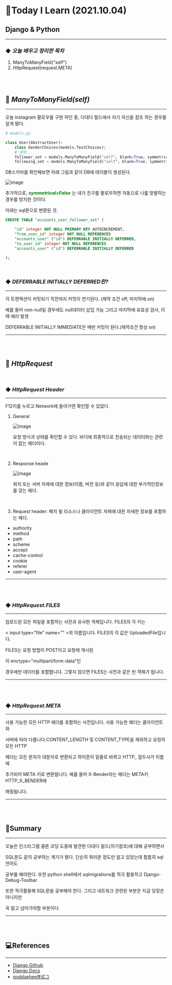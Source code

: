 # 📑Today I Learn (2021.10.04)
## **Django & Python**
----
### ◆ ***오늘 배우고 정리한 목차***
1. ManyToManyField("self") 
2. HttpRequest(request.META)

<br>

<br>

## 🔎 ***ManyToManyField(self)***
---
오늘 instagram 팔로우를 구현 하던 중, 다대다 필드에서 자기 자신을 참조 하는 경우를 알게 됐다.
```python
# models.py

class User(AbstractUser):
    class GenderChoices(models.TextChoices):
    # 생략...
    follower_set = models.ManyToManyField("self", blank=True, symmetrical=False)
    following_set = models.ManyToManyField("self", blank=True, symmetrical=False)
```
DB스키마를 확인해보면 아래 그림과 같이 DB에 테이블이 생성된다.

![image](https://user-images.githubusercontent.com/83274792/135844467-92b2ed51-e849-4867-9fd8-3d8d008d6385.png)

추가적으로, <span style="color:green">***symmetrical=False***</span> 는 내가 친구를 팔로우하면 자동으로 나를 맞팔하는 경우를 방지한 것이다.

아래는 sql문으로 변환된 것.

```sql
CREATE TABLE "accounts_user_follower_set" (

    "id" integer NOT NULL PRIMARY KEY AUTOINCREMENT,
    "from_user_id" integer NOT NULL REFERENCES 
    "accounts_user" ("id") DEFERRABLE INITIALLY DEFERRED,
    "to_user_id" integer NOT NULL REFERENCES
    "accounts_user" ("id") DEFERRABLE INITIALLY DEFERRED

);
```
<br>

### ◆ ***DEFERRABLE INITIALLY DEFERRED란?***
---
각 트랜잭션이 커밋되기 직전까지 커밋이 연기된다. (제약 조건 off, 마지막에 on)

예를 들어 non-null일 경우에도 null데이터 삽입 가능 그리고 마지막에 유효성 검사, 이때 에러 발생

DEFERRABLE INITIALLY IMMEDIATE은 매번 커밋이 된다.(제약조건 항상 on) 

---

<br>

<br>

## 🔎 ***HttpRequest***

<br>

### ◆ ***HttpRequest Header***
---
F12키를 누르고 Network에 들어가면 확인할 수 있었다.
1. General

    ![image](https://user-images.githubusercontent.com/83274792/135864688-ab01985f-8147-44ee-8c16-786da394aa7d.png)

    요청 방식과 상태를 확인할 수 있다. 바디에 최종적으로 전송되는 데이터와는 관련이 없는 헤더이다. 

<br>

2. Response heade

    ![image](https://user-images.githubusercontent.com/83274792/135864858-a3766f3e-9fd4-442e-90ce-e82a424ec6b7.png)

    위치 또는 서버 자체에 대한 정보(이름, 버전 등)와 같이 응답에 대한 부가적인정보를 갖는 헤더.

<br>

3. Request header: 페치 될 리소스나 클라이언트 자체에 대한 자세한 정보를 포함하는 헤더.
- authority
- method
- path
- scheme
- accept
- cache-control
- cookie 
- referer
- user-agent

---

<br>

<br>

### ◆ ***HttpRequest.FILES***
---
업로드된 모든 파일을 포함하는 사전과 유사한 객체입니다. FILES의 각 키는 

< input type="file" name="" >의 이름입니다. FILES의 각 값은 UploadedFile입니다.

FILES는 요청 방법이 POST이고 요청에 게시된 <form>이 enctype="multipart/form-data"인 

경우에만 데이터를 포함합니다. 그렇지 않으면 FILES는 사전과 같은 빈 객체가 됩니다.

---

<br>

<br>

### ◆ ***HttpRequest.META***
---
사용 가능한 모든 HTTP 헤더를 포함하는 사전입니다. 사용 가능한 헤더는 클라이언트와 

서버에 따라 다릅니다.CONTENT_LENGTH 및 CONTENT_TYPE을 제외하고 요청의 모든 HTTP 

헤더는 모든 문자가 대문자로 변환되고 하이픈이 밑줄로 바뀌고 HTTP_ 접두사가 이름에 

추가되어 META 키로 변환됩니다. 예를 들어 X-Bender라는 헤더는 META키 HTTP_X_BENDER에

매핑됩니다.

---

<br>

<br>

## 📌Summary
---
오늘은 인스타그램 클론 코딩 도중에 발견한 다대다 필드(자기참조)에 대해 공부하면서 

SQL문도 같이 공부하는 계기가 됐다. 단순히 쿼리문 정도만 알고 있었는데 틈틈히 sql언어도

공부를 해야한다. 또한 python shell에서 sqlmigrations를 적극 활용하고 Django-Debug-Toolbar

또한 적극활용해 SQL문을 공부해야 한다. 그리고 네트워크 관련된 부분은 지금 당장은 아니지만

꼭 알고 넘어가야할 부분이다.

---

<br>

<br>

## 💻References
---
- [Django Github](https://github.com/Gilbert9172/django/blob/main/django/http/request.py)
- [Django Docs](https://docs.djangoproject.com/en/3.2/ref/request-response/#django.http.HttpRequest.method)
- [goddaehee블로그](https://goddaehee.tistory.com/169)